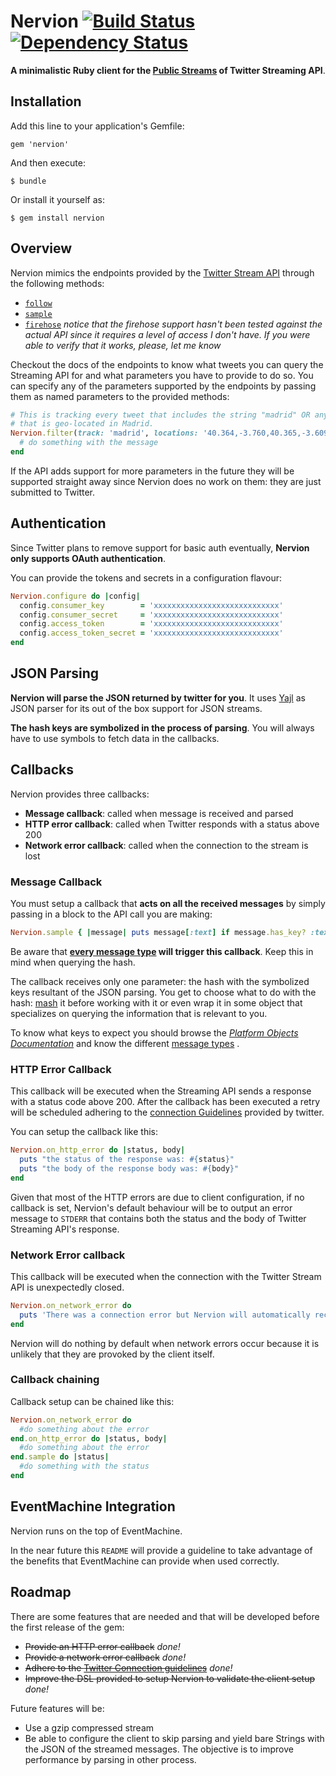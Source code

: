 # Nervion [![Build Status](https://secure.travis-ci.org/jacegu/nervion.png?branch=master)][travis] [![Dependency Status](https://gemnasium.com/jacegu/nervion.png?travis)][gemnasium]

**A minimalistic Ruby client for the
[Public Streams](https://dev.twitter.com/docs/streaming-apis/streams/public)
of Twitter Streaming API**.

[travis]: http://travis-ci.org/jacegu/nervion
[gemnasium]: https://gemnasium.com/jacegu/nervion



## Installation

Add this line to your application's Gemfile:

    gem 'nervion'

And then execute:

    $ bundle

Or install it yourself as:

    $ gem install nervion



## Overview

Nervion mimics the endpoints provided by the
[Twitter Stream API](https://dev.twitter.com/docs/streaming-apis)
through the following methods:

- [`follow`](https://dev.twitter.com/docs/api/1/post/statuses/filter)
- [`sample`](https://dev.twitter.com/docs/api/1/get/statuses/sample)
- [`firehose`](https://dev.twitter.com/docs/api/1/get/statuses/firehose)
*notice that the firehose support hasn't been tested against the actual API
since it requires a level of access I don't have. If you were able to verify
that it works, please, let me know*

Checkout the docs of the endpoints to know what tweets you can query the
Streaming API for and what parameters you have to provide to do so. You can
specify any of the parameters supported by the endpoints by passing them
as named parameters to the provided methods:

```ruby
# This is tracking every tweet that includes the string "madrid" OR any tweet
# that is geo-located in Madrid.
Nervion.filter(track: 'madrid', locations: '40.364,-3.760,40.365,-3.609') do |message|
  # do something with the message
end
```

If the API adds support for more parameters in the future they will be supported
straight away since Nervion does no work on them: they are just submitted to
Twitter.



## Authentication

Since Twitter plans to remove support for basic auth eventually, **Nervion only
supports OAuth authentication**.

You can provide the tokens and secrets in a configuration flavour:

```ruby
Nervion.configure do |config|
  config.consumer_key        = 'xxxxxxxxxxxxxxxxxxxxxxxxxxxx'
  config.consumer_secret     = 'xxxxxxxxxxxxxxxxxxxxxxxxxxxx'
  config.access_token        = 'xxxxxxxxxxxxxxxxxxxxxxxxxxxx'
  config.access_token_secret = 'xxxxxxxxxxxxxxxxxxxxxxxxxxxx'
end
```



## JSON Parsing

**Nervion will parse the JSON returned by twitter for you**. It uses
[Yajl](https://github.com/brianmario/yajl-ruby) as JSON parser for its out of
the box support for JSON streams.

**The hash keys are symbolized in the process of parsing**. You will always have
to use symbols to fetch data in the callbacks.



## Callbacks

Nervion provides three callbacks:

- **Message callback**: called when message is received and parsed
- **HTTP error callback**: called when Twitter responds with a status above 200
- **Network error callback**: called when the connection to the stream is lost


### Message Callback

You must setup a callback that **acts on all the received messages** by simply
passing in a block to the API call you are making:

```ruby
Nervion.sample { |message| puts message[:text] if message.has_key? :text }
```

Be aware that
**[every message type](https://dev.twitter.com/docs/streaming-apis/messages)
will trigger this callback**. Keep this in mind when querying the hash.

The callback receives only one parameter: the hash with the symbolized keys
resultant of the JSON parsing. You get to choose what to do with the hash:
[mash](https://github.com/intridea/hashie) it before working with it or even
wrap it in some object that specializes on querying the information that is
relevant to you.

To know what keys to expect you should browse the
[*Platform Objects Documentation*](https://dev.twitter.com/docs/platform-objects/tweets)
and know the different
[message types](https://dev.twitter.com/docs/streaming-apis/messages)
.


### HTTP Error Callback

This callback will be executed when the Streaming API sends a response with a
status code above 200. After the callback has been executed a retry will be
scheduled adhering to the
[connection Guidelines](https://dev.twitter.com/docs/streaming-api/concepts#connecting)
provided by twitter.

You can setup the callback like this:

```ruby
Nervion.on_http_error do |status, body|
  puts "the status of the response was: #{status}"
  puts "the body of the response body was: #{body}"
end
```

Given that most of the HTTP errors are due to client configuration, if no
callback is set, Nervion's default behaviour will be to output an error message
to `STDERR` that contains both the status and the body of Twitter Streaming
API's response.


### Network Error callback

This callback will be executed when the connection with the Twitter Stream API
is unexpectedly closed.

```ruby
Nervion.on_network_error do
  puts 'There was a connection error but Nervion will automatically reconnect'
end
```

Nervion will do nothing by default when network errors occur because it is
unlikely that they are provoked by the client itself.


### Callback chaining

Callback setup can be chained like this:

```ruby
Nervion.on_network_error do
  #do something about the error
end.on_http_error do |status, body|
  #do something about the error
end.sample do |status|
  #do something with the status
end
```



## EventMachine Integration

Nervion runs on the top of EventMachine.

In the near future this `README` will provide a guideline to take advantage of
the benefits that EventMachine can provide when used correctly.



## Roadmap

There are some features that are needed and that will be developed before the first
release of the gem:

  - <del>Provide an HTTP error callback</del> *done!*
  - <del>Provide a network error callback</del> *done!*
  - <del>Adhere to the
  [Twitter Connection guidelines](https://dev.twitter.com/docs/streaming-api/concepts#connecting)</del>
  *done!*
  - <del>Improve the DSL provided to setup Nervion to validate the client
  setup</del> *done!*

Future features will be:

  - Use a gzip compressed stream
  - Be able to configure the client to skip parsing and yield bare Strings with
  the JSON of the streamed messages. The objective is to improve performance by
  parsing in other process.
